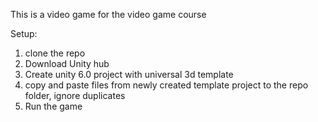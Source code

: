 This is a video game for the video game course

Setup:
1. clone the repo
2. Download Unity hub
3. Create unity 6.0 project with universal 3d template
4. copy and paste files from newly created template project to the repo folder, ignore duplicates
5. Run the game
